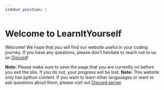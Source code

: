 ```yaml
---
sidebar_position: 1
---
```

# Welcome to LearnItYourself

Welcome! We hope that you will find our website useful in your coding journey. If you have any questions, please don't hesitate to reach out to us on [Discord](https://discord.gg/gbFTKGhPA8)! 

**Note:** Please make sure to save the page that you are currently on before you exit the site. If you do not, your progress will be lost.
**Note:** This website only has python content. If you want to learn other langauages or want to ask questions about them, please visit out [Discord server](https://discord.gg/gbFTKGhPA8).

